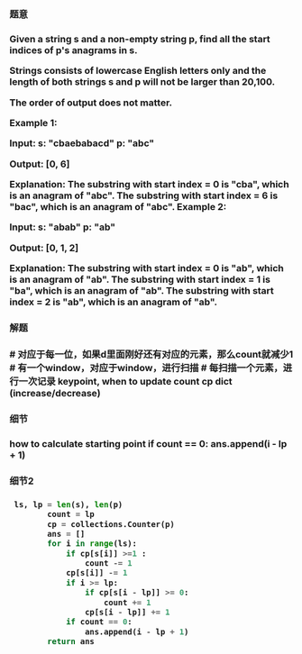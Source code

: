 <h3>题意<h3>
<p>
Given a string s and a non-empty string p, find all the start indices of p's anagrams in s.

Strings consists of lowercase English letters only and the length of both strings s and p will not be larger than 20,100.

The order of output does not matter.

Example 1:

Input:
s: "cbaebabacd" p: "abc"

Output:
[0, 6]

Explanation:
The substring with start index = 0 is "cba", which is an anagram of "abc".
The substring with start index = 6 is "bac", which is an anagram of "abc".
Example 2:

Input:
s: "abab" p: "ab"

Output:
[0, 1, 2]

Explanation:
The substring with start index = 0 is "ab", which is an anagram of "ab".
The substring with start index = 1 is "ba", which is an anagram of "ab".
The substring with start index = 2 is "ab", which is an anagram of "ab".

<p>




<h3>解题<h3>
<p>
 # 对应于每一位，如果d里面刚好还有对应的元素，那么count就减少1
        # 有一个window，对应于window，进行扫描
        # 每扫描一个元素，进行一次记录
 keypoint, when to update count cp dict (increase/decrease)
<p>




<h3>细节<h3>
<p>
how to calculate starting point
            if count == 0:
                ans.append(i - lp + 1)
<p>


<h3>细节2<h3>
<p>

<p>

```python
 ls, lp = len(s), len(p)
        count = lp
        cp = collections.Counter(p)
        ans = []
        for i in range(ls):
            if cp[s[i]] >=1 :
                count -= 1
            cp[s[i]] -= 1
            if i >= lp:
                if cp[s[i - lp]] >= 0:
                    count += 1
                cp[s[i - lp]] += 1
            if count == 0:
                ans.append(i - lp + 1)
        return ans
```

